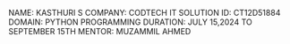 NAME: KASTHURI S 
COMPANY: CODTECH IT SOLUTION 
ID: CT12D51884 
DOMAIN: PYTHON PROGRAMMING 
DURATION: JULY 15,2024 TO SEPTEMBER 15TH 
MENTOR: MUZAMMIL AHMED 
